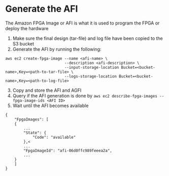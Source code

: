 # Generate the AFI

The Amazon FPGA Image or AFI is what it is used to program the FPGA or deploy the hardware

1. Make sure the final design (tar-file) and log file have been copied to the S3 bucket
2. Generate the AFI by running the following:

```
aws ec2 create-fpga-image --name <afi-name> \
                          --description <afi-description> \
                          --input-storage-location Bucket=<bucket-name>,Key=<path-to-tar-file> \
                          --logs-storage-location Bucket=<bucket-name>,Key=<path-to-log-file>
```
3. Copy and store the AFI and AGFI
4. Query if the AFI generation is done by `aws ec2 describe-fpga-images --fpga-image-ids <AFI ID>`
5. Wait until the AFI becomes available
```
{
    "FpgaImages": [
    {
        ...
        "State": {
            "Code": "available"
        },<
        ...
        "FpgaImageId": "afi-06d0ffc989feeea2a",
        ...
    }
    ]
}
```
